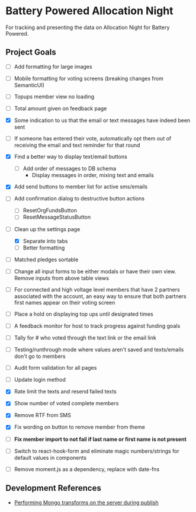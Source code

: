 # Battery Powered Allocation Night

For tracking and presenting the data on Allocation Night for Battery Powered.

## Project Goals

- [ ] Add formatting for large images

- [ ] Mobile formatting for voting screens (breaking changes from SemanticUI)

- [ ] Topups member view no loading

- [ ] Total amount given on feedback page

- [x] Some indication to us that the email or text messages have indeed been sent

- [ ] If someone has entered their vote, automatically opt them out of receiving the email and text reminder for that round

- [x] Find a better way to display text/email buttons

  - [ ] Add order of messages to DB schema
    - Display messages in order, mixing text and emails

- [x] Add send buttons to member list for active sms/emails

- [ ] Add confirmation dialog to destructive button actions

  - [ ] ResetOrgFundsButton
  - [ ] ResetMessageStatusButton

- [ ] Clean up the settings page

  - [x] Separate into tabs
  - [ ] Better formatting

- [ ] Matched pledges sortable

- [ ] Change all input forms to be either modals or have their own view. Remove inputs from above table views

- [ ] For connected and high voltage level members that have 2 partners associated with the account, an easy way to ensure that both partners first names appear on their voting screen

- [ ] Place a hold on displaying top ups until designated times

- [ ] A feedback monitor for host to track progress against funding goals

- [ ] Tally for # who voted through the text link or the email link

- [ ] Testing/runthrough mode where values aren't saved and texts/emails don't go to members

- [ ] Audit form validation for all pages

- [ ] Update login method

- [x] Rate limit the texts and resend failed texts

- [x] Show number of voted complete members

- [x] Remove RTF from SMS

- [x] Fix wording on button to remove member from theme

- [ ] **Fix member import to not fail if last name or first name is not present**

- [ ] Switch to react-hook-form and eliminate magic numbers/strings for default values in components

- [ ] Remove moment.js as a dependency, replace with date-fns

## Development References

- [Performing Mongo transforms on the server during publish](https://stackoverflow.com/questions/18093560/meteor-collection-transform-is-it-done-on-the-server-or-on-the-client-or-it-de/28389143)
